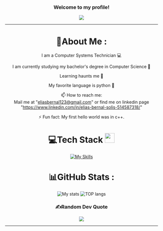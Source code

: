 <h3 align="center">
  Welcome to my profile!
  
</h3>
<p align="center">
  <a href="https://github.com/CodeWhiteWeb/CodeWhiteWeb"><img src="https://readme-typing-svg.herokuapp.com?color=%2336BCF7&center=true&vCenter=true&lines=Hi+%2C+welcome+to+my+Github+page;I+am+EliasBS;I+am+a+High+school+student;Backend+Dev+%3C3"></a>
</p>

---
<div align="center">
  
# 💫About Me :
I am a Computer Systems Technician :computer:
  
I am currently studying my bachelor's degree in Computer Science  :notebook:

Learning haunts me :dart:

My favorite language is python :100:

  📫 How to reach me:  
  Mail me at "eliasbernal123@gmail.com" or 
  find me on linkedin page "https://www.linkedin.com/in/elias-bernal-solis-514587318/"

⚡ Fun fact: My first hello world was in c++.

# 💻Tech Stack <img src = "https://media2.giphy.com/media/QssGEmpkyEOhBCb7e1/giphy.gif?cid=ecf05e47a0n3gi1bfqntqmob8g9aid1oyj2wr3ds3mg700bl&rid=giphy.gif" width = 32px> 
[![My Skills](https://skillicons.dev/icons?i=cs,cpp,git,github,py,mysql&perline=3)](https://skillicons.dev)

# 📊GitHub Stats :
<img alt="My stats" src="https://github-readme-stats.vercel.app/api?username=EliasBS76"/>

<img alt="TOP langs" src="https://github-readme-stats.vercel.app/api/top-langs/?username=EliasBS76"/>


### ✍️Random Dev Quote
![](https://quotes-github-readme.vercel.app/api?type=horizontal&theme=merko)

---

</div>
